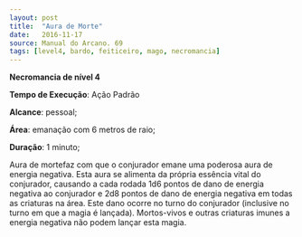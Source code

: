 ```yaml
---
layout: post
title:  "Aura de Morte"
date:   2016-11-17
source: Manual do Arcano. 69
tags: [level4, bardo, feiticeiro, mago, necromancia]
---
```


**Necromancia de nível 4**

**Tempo de Execução**: Ação Padrão

**Alcance**: pessoal;

**Área**:  emanação com 6 metros de raio;

**Duração**: 1 minuto;

Aura de mortefaz com que o conjurador emane uma poderosa aura de energia 
negativa. Esta aura se alimenta da própria 
essência vital do conjurador, causando a 
cada rodada 1d6 pontos de dano de energia negativa ao conjurador e 2d8 pontos 
de dano de energia negativa em todas as 
criaturas na área. Este dano ocorre no turno do conjurador (inclusive no turno em 
que a magia é lançada). Mortos-vivos e 
outras criaturas imunes a energia negativa 
não podem lançar esta magia.